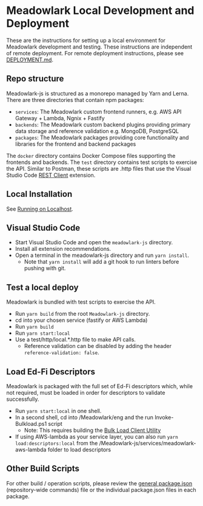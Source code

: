 # Meadowlark Local Development and Deployment

These are the instructions for setting up a local environment for Meadowlark
development and testing. These instructions are independent of remote
deployment. For remote deployment instructions, please see
[DEPLOYMENT.md](DEPLOYMENT.md).

## Repo structure

Meadowlark-js is structured as a monorepo managed by Yarn and Lerna. There are three
directories that contain npm packages:

* `services`: The Meadowlark custom frontend runners, e.g. AWS API Gateway + Lambda,
   Ngnix + Fastify
* `backends`: The Meadowlark custom backend plugins providing primary data storage and
  reference validation e.g. MongoDB, PostgreSQL
* `packages`: The Meadowlark packages providing core functionality and libraries
  for the frontend and backend packages

The `docker` directory contains Docker Compose files supporting the frontends and backends.
The `test` directory contains test scripts to exercise the API. Similar to Postman,
these scripts are .http files that use the Visual Studio Code [REST
Client](https://marketplace.visualstudio.com/items?itemName=humao.rest-client)
extension.

## Local Installation

See [Running on Localhost](LOCALHOST.md).

## Visual Studio Code

* Start Visual Studio Code and open the `meadowlark-js` directory.
* Install all extension recommendations.
* Open a terminal in the meadowlark-js directory and run `yarn install`.
  * Note that `yarn install` will add a git hook to run linters before pushing
    with git.

## Test a local deploy

Meadowlark is bundled with test scripts to exercise the API.

* Run `yarn build` from the root `Meadowlark-js` directory.
* cd into your chosen service (fastify or AWS Lambda)
* Run `yarn build`
* Run `yarn start:local`
* Use a test/http/local.*.http file to make API calls.
  * Reference validation can be disabled by adding the header
    `reference-validation: false`.

## Load Ed-Fi Descriptors

Meadowlark is packaged with the full set of Ed-Fi descriptors which, while not
required, must be loaded in order for descriptors to validate successfully.

* Run `yarn start:local` in one shell.
* In a second shell, cd into /Meadowlark/eng and the run Invoke-Bulkload.ps1 script
  * Note: This requires building the [Bulk Load Client Utility](https://techdocs.ed-fi.org/display/ODSAPIS3V53/Bulk+Load+Client+Utility)
* If using AWS-lambda as your service layer, you can also run `yarn load:descriptors:local` from the /Meadowlark-js/services/meadowlark-aws-lambda folder to load descriptors

## Other Build Scripts

For other build / operation scripts, please review the [general
package.json](../Meadowlark-js/package.json) (repository-wide commands) file or the individual
package.json files in each package.
